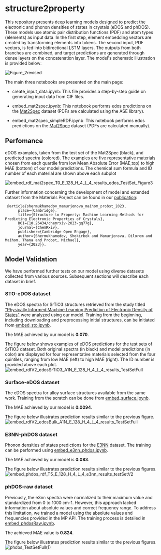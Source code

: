 # structure2property

This repository presents deep learning models designed to predict the electronic and phonon densities of states in crystals (eDOS and phDOS). These models use atomic pair distribution functions (PDF) and atom types (elements) as input data. In the first step, element embedding vectors are created by transforming elements into tokens. The second input, PDF vectors, is fed into bidirectional LSTM layers. The outputs from both branches are combined, and target predictions are generated through dense layers on the concatenation layer. The model's schematic illustration is provided below:

![Figure_2revised](https://github.com/dmamur/struct2prop/assets/129986239/cd7579e5-18b5-4e13-81c3-118456ab4449)

The main three notebooks are presented on the main page:
- create_input_data.ipynb: This file provides a step-by-step guide on generating input data from CIF files.

- embed_mat2spec.ipynb: This notebook performs edos predictions on the [Mat2Spec](https://github.com/gomes-lab/Mat2Spec) dataset (PDFs are calculated using the ASE library).
  
- embed_mat2spec_simpleRDF.ipynb: This notebook performs edos predictions on the [Mat2Spec](https://github.com/gomes-lab/Mat2Spec) dataset (PDFs are calculated manually).

## Perfomance
eDOS examples, taken from the test set of the Mat2Spec (black), and predicted spectra (colored). The examples are five representative materials chosen from each quartile from low Mean Absolute Error (MAE,top) to high MAE (bottom) of our model predictions. The chemical sum formula and ID number of each material are shown above each subplot

![embed_rdf_mat2spec_T0_E_128_H_4_L_4_results_edos_TestSet_Figure3](https://github.com/dmamur/struct2prop/assets/129986239/c0002b88-d49e-4107-953a-8470cc436215)







Further information concerning the development of model and extended dataset from the Materials Porject can be found in our [publication]([https://arxiv.org/abs/2309.09355](https://chemrxiv.org/engage/chemrxiv/article-details/6564ef0c29a13c4d47208248)):
```
 @article{shermukhamedov_mamurjonova_maihom_probst_2023,
      place={Cambridge},
      title={Structure to Property: Machine Learning Methods for Predicting Electronic Properties of Crystals},
      DOI={10.26434/chemrxiv-2023-gq77g},
      journal={ChemRxiv},
      publisher={Cambridge Open Engage},
      author={Shermukhamedov, Shokirbek and Mamurjonova, Dilorom and Maihom, Thana and Probst, Michael},
      year={2023}}.
```

## Model Validation
We have performed further tests on our model using diverse datasets collected from various sources. Subsequent sections will describe each dataset in brief.
### STO-eDOS dataset
The eDOS spectra for SrTiO3 structures retrieved from the study titled ["Physically Informed Machine Learning Prediction of Electronic Density of States"](https://pubs.acs.org/doi/abs/10.1021/acs.chemmater.1c04252) were analyzed using our model. 
Training from the beginning, including downloading and preprocessing initial structures, can be initiated from [embed_sto.ipynb](https://github.com/dmamur/struct2prop/blob/main/add/embed_sto.ipynb).

The MAE achieved by our model is **0.070**.

The figure below shows examples of eDOS predictions for the test sets of SrTiO3 dataset. Both original spectra (in black) and model predictions (in color) are displayed for four representative materials selected from the four quintiles, ranging from low MAE (left) to high MAE (right). The ID number is provided above each plot.
![embed_rdfV2_edosSrTiO3_A1N_E_128_H_4_L_4_results_TestSetFull](https://github.com/dmamur/struct2prop/assets/129986239/e645c56d-3236-4203-a979-40072eb99546)
### Surface-eDOS dataset
The eDOS spectra for alloy surface structures available from the same work. Training from the scratch can be done from [embed_surface.ipynb](https://github.com/dmamur/struct2prop/blob/main/add/embed_surface.ipynb). 

The MAE achieved by our model is **0.0094**. 

The figure below illustrates prediction results similar to the previous figure.
![embed_rdfV2_edosBulk_A1N_E_128_H_4_L_4_results_TestSetFull](https://github.com/dmamur/struct2prop/assets/129986239/91bf044d-932d-43a7-a465-e63a538ed047)
### E3NN-phDOS dataset
Phonon densities of states predictions for the [E3NN](https://github.com/zhantaochen/phonondos_e3nn) dataset. The training can be performed using [embed_e3nn_phdos.ipynb](https://github.com/dmamur/struct2prop/blob/main/add/embed_e3nn_phdos.ipynb). 

The MAE achieved by our model is **0.083**. 

The figure below illustrates prediction results similar to the previous figures.
![embed_phdos_rdf_T5_E_128_H_4_L_4_e3nn_results_testSetV2](https://github.com/dmamur/struct2prop/assets/129986239/9adbad45-c6ce-479d-a085-6c257b50f54e)
### phDOS-raw dataset
Previously, the e3nn spectra were normalized to their maximum value and standardized from 0 to 1000 cm-1. However, this approach lacked information about absolute values and correct frequency range. To address this limitation, we trained a model using the absolute values and frequencies provided in the MP API. The training process is detailed in [embed_phdosRaw.ipynb](https://github.com/dmamur/struct2prop/blob/main/add/embed_phdosRaw.ipynb). 

The achieved MAE value is **0.824**. 

The figure below illustrates prediction results similar to the previous figures.
![phdos_TestSetFull(1)](https://github.com/dmamur/struct2prop/assets/129986239/99d32dfa-d492-403b-956c-bb77df0bbc30)

